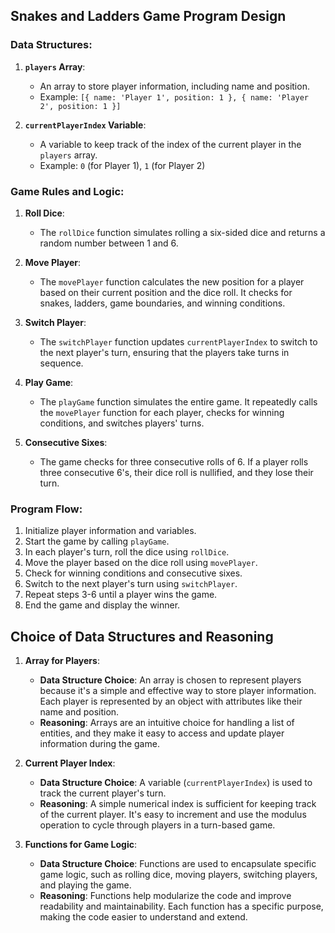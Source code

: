 
## Snakes and Ladders Game Program Design

### Data Structures:

1. **`players` Array**:
   - An array to store player information, including name and position.
   - Example: `[{ name: 'Player 1', position: 1 }, { name: 'Player 2', position: 1 }]`

2. **`currentPlayerIndex` Variable**:
   - A variable to keep track of the index of the current player in the `players` array.
   - Example: `0` (for Player 1), `1` (for Player 2)

### Game Rules and Logic:

1. **Roll Dice**:
   - The `rollDice` function simulates rolling a six-sided dice and returns a random number between 1 and 6.

2. **Move Player**:
   - The `movePlayer` function calculates the new position for a player based on their current position and the dice roll. It checks for snakes, ladders, game boundaries, and winning conditions.

3. **Switch Player**:
   - The `switchPlayer` function updates `currentPlayerIndex` to switch to the next player's turn, ensuring that the players take turns in sequence.

4. **Play Game**:
   - The `playGame` function simulates the entire game. It repeatedly calls the `movePlayer` function for each player, checks for winning conditions, and switches players' turns.

5. **Consecutive Sixes**:
   - The game checks for three consecutive rolls of 6. If a player rolls three consecutive 6's, their dice roll is nullified, and they lose their turn.

### Program Flow:

1. Initialize player information and variables.
2. Start the game by calling `playGame`.
3. In each player's turn, roll the dice using `rollDice`.
4. Move the player based on the dice roll using `movePlayer`.
5. Check for winning conditions and consecutive sixes.
6. Switch to the next player's turn using `switchPlayer`.
7. Repeat steps 3-6 until a player wins the game.
8. End the game and display the winner.

## Choice of Data Structures and Reasoning

1. **Array for Players**:
   - **Data Structure Choice**: An array is chosen to represent players because it's a simple and effective way to store player information. Each player is represented by an object with attributes like their name and position.
   - **Reasoning**: Arrays are an intuitive choice for handling a list of entities, and they make it easy to access and update player information during the game.

2. **Current Player Index**:
   - **Data Structure Choice**: A variable (`currentPlayerIndex`) is used to track the current player's turn.
   - **Reasoning**: A simple numerical index is sufficient for keeping track of the current player. It's easy to increment and use the modulus operation to cycle through players in a turn-based game.

3. **Functions for Game Logic**:
   - **Data Structure Choice**: Functions are used to encapsulate specific game logic, such as rolling dice, moving players, switching players, and playing the game.
   - **Reasoning**: Functions help modularize the code and improve readability and maintainability. Each function has a specific purpose, making the code easier to understand and extend.